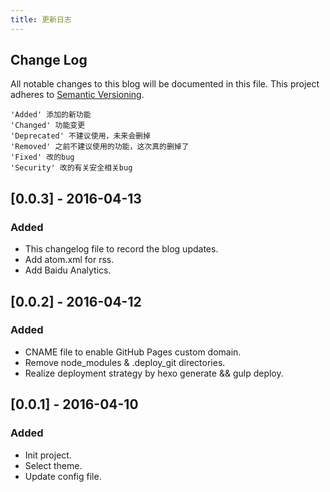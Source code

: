 ```yaml
---
title: 更新日志
---
```


## Change Log
All notable changes to this blog will be documented in this file.
This project adheres to [Semantic Versioning](http://semver.org/).

```
'Added' 添加的新功能
'Changed' 功能变更
'Deprecated' 不建议使用，未来会删掉
'Removed' 之前不建议使用的功能，这次真的删掉了
'Fixed' 改的bug
'Security' 改的有关安全相关bug
```

## [0.0.3] - 2016-04-13
### Added
- This changelog file to record the blog updates.
- Add atom.xml for rss.
- Add Baidu Analytics.

## [0.0.2] - 2016-04-12
### Added
- CNAME file to enable GitHub Pages custom domain.
- Remove node_modules & .deploy_git directories.
- Realize deployment strategy by hexo generate && gulp deploy.

## [0.0.1] - 2016-04-10
### Added
- Init project.
- Select theme.
- Update config file.
